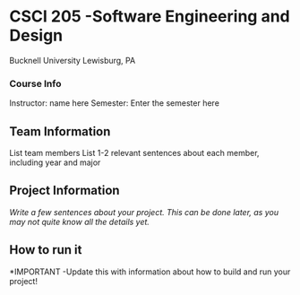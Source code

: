 # CSCI 205 -Software Engineering and Design
Bucknell University  Lewisburg, PA

### Course Info
Instructor: name here 
Semester: Enter the semester here

## Team Information
List team members
List 1-2 relevant sentences about each member, including year and major

## Project Information
*Write a few sentences about your project. This can be done later, as you may not quite know all the details yet.*
## How to run it

*IMPORTANT 
-Update this with information about how to build and run your project!